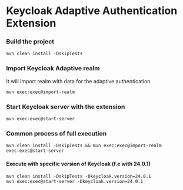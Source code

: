 # Keycloak Adaptive Authentication Extension

### Build the project

```shell
mvn clean install -DskipTests
```

### Import Keycloak Adaptive realm

It will import realm with data for the adaptive authentication

```shell
mvn exec:exec@import-realm
```

### Start Keycloak server with the extension

```shell
mvn exec:exec@start-server
```

### Common process of full execution

```shell
mvn clean install -DskipTests && mvn exec:exec@import-realm exec:exec@start-server
```

#### Execute with specific version of Keycloak (f.e with 24.0.1)

```shell
mvn clean install -DskipTests -Dkeycloak.version=24.0.1
mvn exec:exec@start-server -Dkeycloak.version=24.0.1
```